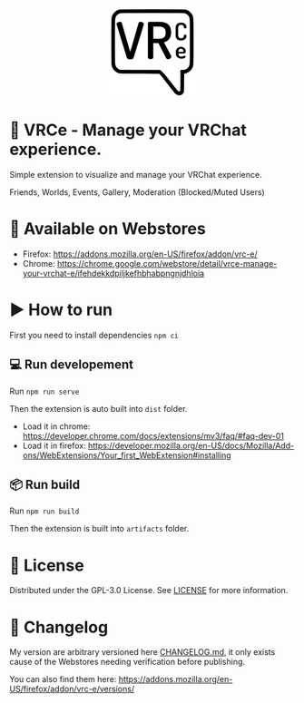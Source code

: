 <p align="center">
    <a href="#">
    	<img src="public/icons/vrce-logo-256_x_256.png" height="156">
    </a>
</p>

# 🤗 VRCe - Manage your VRChat experience.

Simple extension to visualize and manage your VRChat experience.

Friends, Worlds, Events, Gallery, Moderation (Blocked/Muted Users)

# 🔗 Available on Webstores
- Firefox: https://addons.mozilla.org/en-US/firefox/addon/vrc-e/
- Chrome: https://chrome.google.com/webstore/detail/vrce-manage-your-vrchat-e/ifehdekkdpiljkefhbhabpngnjdhloia

# ▶️ How to run

First you need to install dependencies `npm ci`

## 💻 Run developement

Run `npm run serve`

Then the extension is auto built into `dist` folder.

- Load it in chrome: https://developer.chrome.com/docs/extensions/mv3/faq/#faq-dev-01
- Load it in firefox: https://developer.mozilla.org/en-US/docs/Mozilla/Add-ons/WebExtensions/Your_first_WebExtension#installing

## 📦 Run build

Run `npm run build`

Then the extension is built into `artifacts` folder.

# 🧾 License

Distributed under the GPL-3.0 License. See [LICENSE](LICENSE.md) for more information.

# 📑 Changelog

My version are arbitrary versioned here [CHANGELOG.md](CHANGELOG.md), it only exists cause of the Webstores needing verification before publishing.

You can also find them here: https://addons.mozilla.org/en-US/firefox/addon/vrc-e/versions/
